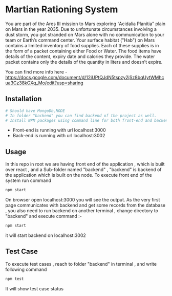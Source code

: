 # Martian Rationing System

You are part of the Ares III mission to Mars exploring “Acidalia Planitia” plain on Mars in the year 2035. Due to unfortunate circumstances involving a dust storm, you got stranded on Mars alone with no communication to your team or Earth’s command center. Your surface habitat ("Hab") on Mars contains a limited inventory of food supplies. Each of these supplies is in the form of a packet containing either Food or Water. The food items have details of the content, expiry date and calories they provide. The water packet contains only the details of the quantity in liters and doesn’t expire.

You can find more info here - https://docs.google.com/document/d/12iUPtQJdN5tspzy2jSz8bqUytWMhcua3Cz38kGXq_Mo/edit?usp=sharing

## Installation
```bash
# Should have MongoDb,NODE 
# In folder "backend" you can find backend of the project as well.
# Install NPM packages using command line for both front-end and backend directory for node-module.

```

* Front-end is running with url localhost:3000
* Back-end is running with url localhost:3002 

## Usage
In this repo in root we are having front end of the application , which is built over react , and a Sub-folder named "backend" , "backend" is backend of the application which is built on the node. To execute front end of the system run command

```bash 
npm start
```
On browser open localhost:3000 you will see the output. As the very first page communicates with backend and get some records from the database , you also need to run backend on another terminal , change directory to "backend" and execute command :-

```bash 
npm start 
```
it will start backend on localhost:3002

## Test Case
To execute test cases , reach to folder "backend" in terminal , and write following command

```bash 
npm test
 ```
It will show test case status

